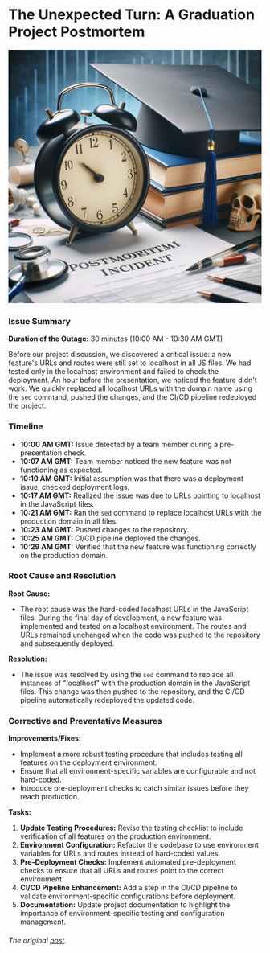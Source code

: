 # The Unexpected Turn: A Graduation Project Postmortem

![CoverImage](./grad_project_postmortem.jpg)

### **Issue Summary**

**Duration of the Outage:** 30 minutes (10:00 AM \- 10:30 AM GMT)

Before our project discussion, we discovered a critical issue: a new feature's URLs and routes were still set to localhost in all JS files. We had tested only in the localhost environment and failed to check the deployment. An hour before the presentation, we noticed the feature didn't work. We quickly replaced all localhost URLs with the domain name using the `sed` command, pushed the changes, and the CI/CD pipeline redeployed the project.

### **Timeline**

* **10:00 AM GMT:** Issue detected by a team member during a pre-presentation check.
* **10:07 AM GMT:** Team member noticed the new feature was not functioning as expected.
* **10:10 AM GMT:** Initial assumption was that there was a deployment issue; checked deployment logs.
* **10:17 AM GMT:** Realized the issue was due to URLs pointing to localhost in the JavaScript files.
* **10:21 AM GMT:** Ran the `sed` command to replace localhost URLs with the production domain in all files.
* **10:23 AM GMT:** Pushed changes to the repository.
* **10:25 AM GMT:** CI/CD pipeline deployed the changes.
* **10:29 AM GMT:** Verified that the new feature was functioning correctly on the production domain.

### **Root Cause and Resolution**

**Root Cause:**

* The root cause was the hard-coded localhost URLs in the JavaScript files. During the final day of development, a new feature was implemented and tested on a localhost environment. The routes and URLs remained unchanged when the code was pushed to the repository and subsequently deployed.

**Resolution:**

* The issue was resolved by using the `sed` command to replace all instances of "localhost" with the production domain in the JavaScript files. This change was then pushed to the repository, and the CI/CD pipeline automatically redeployed the updated code.

### **Corrective and Preventative Measures**

**Improvements/Fixes:**

* Implement a more robust testing procedure that includes testing all features on the deployment environment.
* Ensure that all environment-specific variables are configurable and not hard-coded.
* Introduce pre-deployment checks to catch similar issues before they reach production.

**Tasks:**

1. **Update Testing Procedures:** Revise the testing checklist to include verification of all features on the production environment.
2. **Environment Configuration:** Refactor the codebase to use environment variables for URLs and routes instead of hard-coded values.
3. **Pre-Deployment Checks:** Implement automated pre-deployment checks to ensure that all URLs and routes point to the correct environment.
4. **CI/CD Pipeline Enhancement:** Add a step in the CI/CD pipeline to validate environment-specific configurations before deployment.
5. **Documentation:** Update project documentation to highlight the importance of environment-specific testing and configuration management.

###### The original [post](https://docs.google.com/document/d/1By4yQN-_j6Wvjm8B7OHzlWDLec4eELt_q1ydaIp7QMM/edit?usp=sharing "The Unexpected Turn: A Graduation Project Postmortem").
